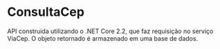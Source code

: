 # ConsultaCep
API construida utilizando o .NET Core 2.2, que faz requisição no serviço ViaCep. O objeto retornado é armazenado em uma base de dados.
